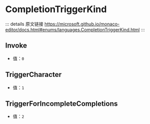 # CompletionTriggerKind

<backTop />
        
::: details 原文链接
https://microsoft.github.io/monaco-editor/docs.html#enums/languages.CompletionTriggerKind.html
:::

## Invoke
- 值：`0`
## TriggerCharacter
- 值：`1`

## TriggerForIncompleteCompletions
- 值：`2`
